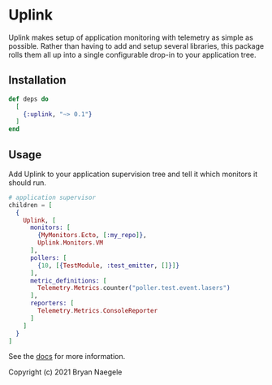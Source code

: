 # Uplink

Uplink makes setup of application monitoring with telemetry as simple as possible. Rather
than having to add and setup several libraries, this package rolls them all up into a single
configurable drop-in to your application tree.

## Installation

```elixir
def deps do
  [
    {:uplink, "~> 0.1"}
  ]
end
```

## Usage

Add Uplink to your application supervision tree and tell it which monitors
it should run. 

```elixir
# application supervisor
children = [
  {
    Uplink, [
      monitors: [
        {MyMonitors.Ecto, [:my_repo]},
        Uplink.Monitors.VM
      ],
      pollers: [
        {10, [{TestModule, :test_emitter, []}]}
      ],
      metric_definitions: [
        Telemetry.Metrics.counter("poller.test.event.lasers")
      ],
      reporters: [
        Telemetry.Metrics.ConsoleReporter
      ]
    ]
  }
]
```
See the [docs](https://hexdocs.pm/uplink) for more information.


Copyright (c) 2021 Bryan Naegele
